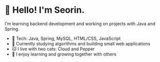 # 👋 Hello! I'm Seorin.

I'm learning backend development and working on projects with Java and Spring.

- 🔧 Tech: Java, Spring, MySQL, HTML/CSS, JavaScript
- 📘 Currently studying algorithms and building small web applications
- 🐱 I live with two cats: Cloud and Pepper
- 🤝 I enjoy learning and growing together with others